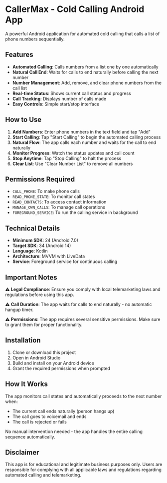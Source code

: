 # CallerMax - Cold Calling Android App

A powerful Android application for automated cold calling that calls a list of phone numbers sequentially.

## Features

- **Automated Calling**: Calls numbers from a list one by one automatically
- **Natural Call End**: Waits for calls to end naturally before calling the next number
- **Number Management**: Add, remove, and clear phone numbers from the call list
- **Real-time Status**: Shows current call status and progress
- **Call Tracking**: Displays number of calls made
- **Easy Controls**: Simple start/stop interface

## How to Use

1. **Add Numbers**: Enter phone numbers in the text field and tap "Add"
2. **Start Calling**: Tap "Start Calling" to begin the automated calling process
3. **Natural Flow**: The app calls each number and waits for the call to end naturally
4. **Monitor Progress**: Watch the status updates and call count
5. **Stop Anytime**: Tap "Stop Calling" to halt the process
6. **Clear List**: Use "Clear Number List" to remove all numbers

## Permissions Required

- `CALL_PHONE`: To make phone calls
- `READ_PHONE_STATE`: To monitor call states
- `READ_CONTACTS`: To access contact information
- `MANAGE_OWN_CALLS`: To manage call operations
- `FOREGROUND_SERVICE`: To run the calling service in background

## Technical Details

- **Minimum SDK**: 24 (Android 7.0)
- **Target SDK**: 34 (Android 14)
- **Language**: Kotlin
- **Architecture**: MVVM with LiveData
- **Service**: Foreground service for continuous calling

## Important Notes

⚠️ **Legal Compliance**: Ensure you comply with local telemarketing laws and regulations before using this app.

⚠️ **Call Duration**: The app waits for calls to end naturally - no automatic hangup timer.

⚠️ **Permissions**: The app requires several sensitive permissions. Make sure to grant them for proper functionality.

## Installation

1. Clone or download this project
2. Open in Android Studio
3. Build and install on your Android device
4. Grant the required permissions when prompted

## How It Works

The app monitors call states and automatically proceeds to the next number when:
- The current call ends naturally (person hangs up)
- The call goes to voicemail and ends
- The call is rejected or fails

No manual intervention needed - the app handles the entire calling sequence automatically.

## Disclaimer

This app is for educational and legitimate business purposes only. Users are responsible for complying with all applicable laws and regulations regarding automated calling and telemarketing.
